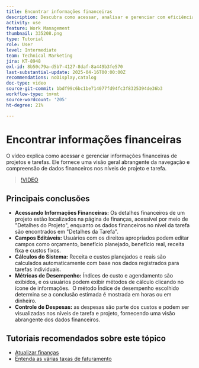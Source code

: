 ```yaml
---
title: Encontrar informações financeiras
description: Descubra como acessar, analisar e gerenciar com eficiência os dados financeiros de projetos e tarefas, cobrindo orçamentos, receita, custos e métricas de desempenho nos níveis de projeto e tarefa.
activity: use
feature: Work Management
thumbnail: 335208.png
type: Tutorial
role: User
level: Intermediate
team: Technical Marketing
jira: KT-8948
exl-id: 8b50c79a-d5b7-4127-8daf-8a449b3fe570
last-substantial-update: 2025-04-16T00:00:00Z
recommendations: noDisplay,catalog
doc-type: video
source-git-commit: bbdf99c6bc1be714077fd94fc3f8325394de36b3
workflow-type: tm+mt
source-wordcount: '205'
ht-degree: 21%

---
```


# Encontrar informações financeiras

O vídeo explica como acessar e gerenciar informações financeiras de projetos e tarefas. &#x200B;Ele fornece uma visão geral abrangente da navegação e compreensão de dados financeiros nos níveis de projeto e tarefa. &#x200B;

>[!VIDEO](https://video.tv.adobe.com/v/335208/?quality=12&learn=on&enablevpops=1)

## Principais conclusões

* **Acessando Informações Financeiras:** Os detalhes financeiros de um projeto estão localizados na página de finanças, acessível por meio de &quot;Detalhes do Projeto&quot;, enquanto os dados financeiros no nível da tarefa são encontrados em &quot;Detalhes da Tarefa&quot;.
* **Campos Editáveis:** Usuários com os direitos apropriados podem editar campos como orçamento, benefício planejado, benefício real, receita fixa e custos fixos.
* **Cálculos do Sistema:** Receita e custos planejados e reais são calculados automaticamente com base nos dados registrados para tarefas individuais.
* **Métricas de Desempenho:** Índices de custo e agendamento são exibidos, e os usuários podem exibir métodos de cálculo clicando no ícone de informações. &#x200B; O método Índice de desempenho escolhido determina se a conclusão estimada é mostrada em horas ou em dinheiro.
* **Controle de Despesas:** as despesas são parte dos custos e podem ser visualizadas nos níveis de tarefa e projeto, fornecendo uma visão abrangente dos dados financeiros.


## Tutoriais recomendados sobre este tópico

<!--* [Find financial information](/help/manage-work/project-finances/find-financial-information.md)-->
* [Atualizar finanças](/help/manage-work/project-finances/update-and-review-finances.md)
* [Entenda as várias taxas de faturamento](/help/manage-work/project-finances/multiple-billing-rates.md)

